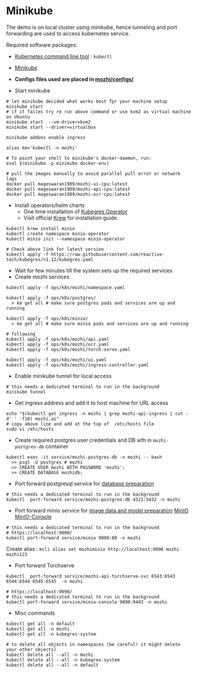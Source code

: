 # Minikube

The demo is on local cluster using minikube, hence tunneling and port forwarding are used to access kubernetes service.

Required software packages:
- [Kubernetes command line tool](https://kubernetes.io/docs/tasks/tools/) : `kubectl`
- [Minikube](https://minikube.sigs.k8s.io/docs/start/)
  
- **Configs files used are placed in [mozhi/configs/](../../../configs)**

- Start minikube
```shell
# let minikube decided what works best fpr your machine setup
minikube start 
# if it failes try re run above command or use kvm2 as virtual machine on Ubuntu 
minikube start  --vm-driver=kvm2
minikube start --driver=virtualbox

minikube addons enable ingress

alias km='kubectl -n mozhi'

# To point your shell to minikube's docker-daemon, run:
eval $(minikube -p minikube docker-env)

# pull the images manually to avoid parallel pull error or network lags
docker pull mageswaran1989/mozhi-ui-cpu:latest
docker pull mageswaran1989/mozhi-api-cpu:latest
docker pull mageswaran1989/mozhi-ocr-cpu:latest
```

- Install operators/helm charts
  - One time installation of [Kubegres Operator](https://www.kubegres.io/doc/getting-started.html)
  - Visit official [Krew](https://krew.sigs.k8s.io/docs/user-guide/setup/install/) for installation guide.

```shell
kubectl krew install minio
kubectl create namespace minio-operator
kubectl minio init --namespace minio-operator

# Check above link for latest version
kubectl apply -f https://raw.githubusercontent.com/reactive-tech/kubegres/v1.12/kubegres.yaml
```
- Wait for few minutes till the system sets up the required services
- Create mozhi services
```shell
kubectl apply -f ops/k8s/mozhi/namespace.yaml

kubectl apply -f ops/k8s/postgres/
  > km get all # make sure postgres pods and services are up and running
  
kubectl apply -f ops/k8s/minio/
  > km get all # make sure minio pods and services are up and running
  
# following 
kubectl apply -f ops/k8s/mozhi/api.yaml
kubectl apply -f ops/k8s/mozhi/ocr.yaml
kubectl apply -f ops/k8s/mozhi/torch-serve.yaml

kubectl apply -f ops/k8s/mozhi/ui.yaml
kubectl apply -f ops/k8s/mozhi/ingress-controller.yaml
```

- Enable minikube tunnel for local access
```shell
# this needs a dedicated terminal to run in the background
minikube tunnel
```
- Get ingress address and add it to host machine for URL access
```shell
echo "$(kubectl get ingress -n mozhi | grep mozhi-api-ingress | cut -d' ' -f10) mozhi.ai"
# copy above line and add at the top of  /etc/hosts file
sudo vi /etc/hosts 
```
- Create required postgres user credentials and DB wth in `mozhi-postgres-db` container
```shell
kubectl exec -it service/mozhi-postgres-db -n mozhi -- bash
  >> psql -U postgres # mozhi
  >> CREATE USER mozhi WITH PASSWORD 'mozhi'; 
  >> CREATE DATABASE mozhidb; 
```
- Port forward postgresql service for [database preparation](prepare_data.md)
```shell
# this needs a dedicated terminal to run in the background
kubectl  port-forward service/mozhi-postgres-db 4321:5432 -n mozhi
```
- Port forward minio service for [image data and model preparation](prepare_data.md)
  [MinIO](https://localhost:9000/minio/)
  [MinIO-Console](https://localhost:9090/login)
```shell
# this needs a dedicated terminal to run in the background
# https://localhost:9000/
kubectl port-forward service/minio 9000:80 -n mozhi
```
Create alias : `mcli alias set mozhiminio http://localhost:9000 mozhi mozhi123`

- Port forward Torchserve
```shell
kubectl  port-forward service/mozhi-api-torchserve-svc 6543:6543 6544:6544 6545:6545  -n mozhi
```


```shell
# https://localhost:9090/
# this needs a dedicated terminal to run in the background
kubectl port-forward service/minio-console 9090:9443 -n mozhi
```  

- Misc commands
```shell
kubectl get all -n default
kubectl get all -n mozhi
kubectl get all -n kubegres-system

# to delete all objects in namespaces (be careful! it might delete your other objects)
kubectl delete all --all -n mozhi
kubectl delete all --all -n kubegres-system
kubectl delete all --all -n default
```